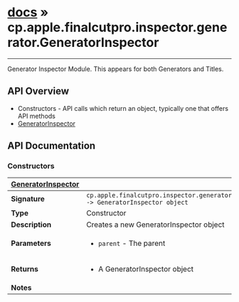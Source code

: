 # [docs](index.md) » cp.apple.finalcutpro.inspector.generator.GeneratorInspector
---

Generator Inspector Module. This appears for both Generators and Titles.

## API Overview
* Constructors - API calls which return an object, typically one that offers API methods
 * [GeneratorInspector](#GeneratorInspector)

## API Documentation

### Constructors

| [GeneratorInspector](#GeneratorInspector)         |                                                                                     |
| --------------------------------------------|-------------------------------------------------------------------------------------|
| **Signature**                               | `cp.apple.finalcutpro.inspector.generator.GeneratorInspector(parent) -> GeneratorInspector object`                                                                    |
| **Type**                                    | Constructor                                                                     |
| **Description**                             | Creates a new GeneratorInspector object                                                                     |
| **Parameters**                              | <ul><li>`parent`     - The parent</li></ul> |
| **Returns**                                 | <ul><li>A GeneratorInspector object</li></ul>          |
| **Notes**                                   | <ul></ul>                |

